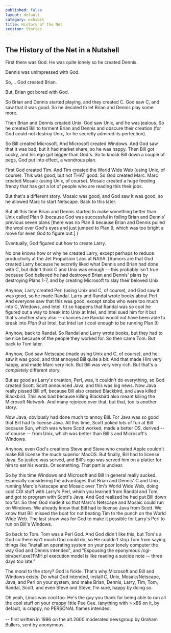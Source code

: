 ```yaml
---
published: false
layout: default
category: exhibit
title: History of the Net
section: Stories
---
```


## The History of the Net in a Nutshell

First there was God. He was quite lonely so he created Dennis.

 Dennis was unimpressed with God.

 So,... God created Brian.

 But, Brian got bored with God.

 So Brian and Dennis started playing, and they created C. God saw 
C, and saw that it was good. So he decided to let Brian and 
Dennis play some more.

 Then Brian and Dennis created Unix. God saw Unix, and he was 
jealous. So he created Bill to torment Brian and Dennis and 
obscure their creation (for God could not destroy Unix, for he 
secretly admired its perfection).

 So Bill created Microsoft. And Microsoft created Windows. And 
God saw that it was bad, but it had market share, so he was 
happy. Then Bill got cocky, and his ego got bigger than God's. So 
to knock Bill down a couple of pegs, God put into effect, a 
wondrous plan.

 First God created Tim. And Tim created the World Wide Web 
(using Unix, of course). This was good, but not THAT good. So God 
created Marc. Marc created Mosaic (using  Unix, of course). 
Mosaic created a huge feeding frenzy that has got a lot of people 
who are reading this  their jobs.

  But that's a different story. Mosaic was good, and God saw it 
was  good, so he allowed Marc to start Netscape. Back to this 
later.

  But all this time Brian and Dennis started to make something 
better  than Unix called Plan 9 (because God was successful in 
foiling Brian  and Dennis' previous seven plans [there was no 
Plan 8 because Brian  and Dennis pulled the wool over God's eyes 
and just jumped to Plan 9,  which was too bright a move for even 
God 
to figure out.] 
)

  Eventually, God figured out how to create Larry.

  No one knows how or why he created Larry, except perhaps to 
reduce  productivity at the Jet Propulsion Labs at NASA. [Rumors 
are that God  created Larry because he secretly liked what Dennis 
and Brian had done  with C, but didn't think C and Unix was 
enough -- this probably isn't  true because God believed he had 
destroyed Brian and Dennis' plans by  destroying Plans 1-7, and 
by creating Microsoft to slay their beloved  Unix.

  Anyhow, Larry created Perl (using Unix and C, of course), and 
God saw  it was good, so he made Randal. Larry and Randal wrote 
books about  Perl. And everyone saw that this was good, except 
snobs who were too  much into C, Windows, and Intel. (It so 
happens 
that Randal was so  cool he figured out a way to break into Unix 
at Intel, and Intel sued  him for it but that's another story 
also 
-- chances are Randal would  not have been able to break into 
*Plan 9* at Intel, but Intel isn't  cool enough to be running 
Plan 9)

  Anyhow, back to Randal. So Randal and Larry wrote books, but 
they had  to be nice because of the people they worked for. So 
then came Tom.  But back to Tom later.

  Anyhow, God saw Netscape (made using Unix and C, of course), 
and he  saw it was good, and that annoyed Bill quite a bit. And 
that made Him  very happy, and made Marc very rich. But Bill was 
very very rich. But  that's a *completely* different story.

  But as good as Larry's creation, Perl, was, it couldn't do 
everything,  so God created Scott. Scott announced Java, and this 
was big news.  Now  Java really pissed Bill off, because Bill 
also created Blackbird, and  Java killed Blackbird. This was bad 
because killing Blackbird also  meant killing the Microsoft 
Network. And many rejoiced over that, but  that, too is another 
story.

  Now Java, obviously had done much to annoy Bill. For Java was 
so good  that Bill had to license Java. All this time, Scott 
poked lots of fun  at Bill because Sun, which was where Scott 
worked, made a better OS,  derived -- of course -- from Unix, 
which was better than Bill's and  Microsoft's Windows.

  Anyhow, even God's creations Steve and Steve who created Apple
  couldn't make Bill license the much superior MacOS. But 
finally, Bill  had to license Java. So justice was served, and 
Bill's ego was served  him on a platter for him to eat his 
words. Or something. That part is  unclear.

  So by this time Windows and Microsoft and Bill in general 
really  sucked. Especially considering the advantages that Brian 
and Dennis'  C and Unix, running Marc's Netscape and Mosaic over 
Tim's World Wide  Web, doing cool CGI stuff with Larry's Perl, 
which you learned from  Randal and Tom, and got to program with 
Scott's Java.
  And God realized he had put Bill down too far. So then God made 
it so  that Marc's Netscape and Mosaic could run on Windows. We 
already know  that Bill had to license Java from Scott. We know 
that Bill missed  the boat for not beating Tim to the punch on 
the World Wide Web. The  last straw was for God to make it 
possible for Larry's Perl to run on  Bill's Windows.

  So back to Tom. Tom was a Perl God. And God didn't like this, 
but  Tom's a God so there isn't much God could do, so He couldn't 
stop Tom  from saying things like "install an operating system on 
your poor  lonely computer the way God and Dennis intended", and 
"Espousing the  eponymous /cgi-bin/perl.exe?FMH.pl execution 
model is like reading a  suicide note -- three days too late."

  The moral to the story? God is fickle. That's why Microsoft and 
Bill  and Windows exists. Do what God intended, install C, Unix,
  Mosaic/Netscape, Java, and Perl on your system, and make 
Brian,  Dennis, Larry, Tim, Tom, Randal, Scott, and even Steve 
and Steve,  I'm sure, happy by doing so.

  Oh yeah, Linus was cool too. He's the guy you thank for being 
able to  run all the cool stuff on your crappy little Pee Cee. 
(anything with >  x86 on it, by default, is crappy, no PERSONAL 
flames intended.
<br><br>
-- first written in 1996 on the alt.2600.moderated newsgroup by Graham Bullers, sent by anonymous.

